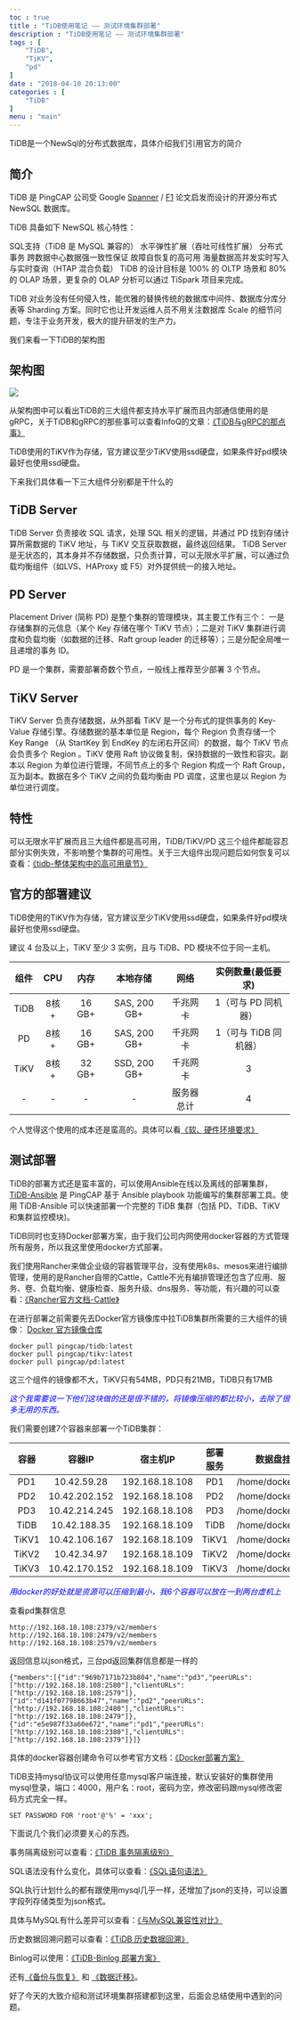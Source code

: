 ```yaml
---
toc : true
title : "TiDB使用笔记 —— 测试环境集群部署"
description : "TiDB使用笔记 —— 测试环境集群部署"
tags : [
	"TiDB",
	"TiKV",
	"pd"
]
date : "2018-04-10 20:13:00"
categories : [
    "TiDB"
]
menu : "main"
---
```


TiDB是一个NewSql的分布式数据库，具体介绍我们引用官方的简介

## 简介

TiDB 是 PingCAP 公司受 Google [Spanner](http://research.google.com/archive/spanner.html) / [F1](http://research.google.com/pubs/pub41344.html) 论文启发而设计的开源分布式 NewSQL 数据库。

TiDB 具备如下 NewSQL 核心特性：

SQL支持（TiDB 是 MySQL 兼容的）
水平弹性扩展（吞吐可线性扩展）
分布式事务
跨数据中心数据强一致性保证
故障自恢复的高可用
海量数据高并发实时写入与实时查询（HTAP 混合负载）
TiDB 的设计目标是 100% 的 OLTP 场景和 80% 的 OLAP 场景，更复杂的 OLAP 分析可以通过 TiSpark 项目来完成。

TiDB 对业务没有任何侵入性，能优雅的替换传统的数据库中间件、数据库分库分表等 Sharding 方案。同时它也让开发运维人员不用关注数据库 Scale 的细节问题，专注于业务开发，极大的提升研发的生产力。

我们来看一下TiDB的架构图

## 架构图

![](/img/tidb/1.png)

从架构图中可以看出TiDB的三大组件都支持水平扩展而且内部通信使用的是gRPC，关于TiDB和gRPC的那些事可以查看InfoQ的文章：[《TiDB与gRPC的那点事》](http://www.infoq.com/cn/articles/tidb-and-grpc)

TiDB使用的TiKV作为存储，官方建议至少TiKV使用ssd硬盘，如果条件好pd模块最好也使用ssd硬盘。

下来我们具体看一下三大组件分别都是干什么的

## TiDB Server

TiDB Server 负责接收 SQL 请求，处理 SQL 相关的逻辑，并通过 PD 找到存储计算所需数据的 TiKV 地址，与 TiKV 交互获取数据，最终返回结果。 TiDB Server 是无状态的，其本身并不存储数据，只负责计算，可以无限水平扩展，可以通过负载均衡组件（如LVS、HAProxy 或 F5）对外提供统一的接入地址。

## PD Server

Placement Driver (简称 PD) 是整个集群的管理模块，其主要工作有三个： 一是存储集群的元信息（某个 Key 存储在哪个 TiKV 节点）；二是对 TiKV 集群进行调度和负载均衡（如数据的迁移、Raft group leader 的迁移等）；三是分配全局唯一且递增的事务 ID。

PD 是一个集群，需要部署奇数个节点，一般线上推荐至少部署 3 个节点。

## TiKV Server

TiKV Server 负责存储数据，从外部看 TiKV 是一个分布式的提供事务的 Key-Value 存储引擎。存储数据的基本单位是 Region，每个 Region 负责存储一个 Key Range （从 StartKey 到 EndKey 的左闭右开区间）的数据，每个 TiKV 节点会负责多个 Region 。TiKV 使用 Raft 协议做复制，保持数据的一致性和容灾。副本以 Region 为单位进行管理，不同节点上的多个 Region 构成一个 Raft Group，互为副本。数据在多个 TiKV 之间的负载均衡由 PD 调度，这里也是以 Region 为单位进行调度。

## 特性

可以无限水平扩展而且三大组件都是高可用，TiDB/TiKV/PD 这三个组件都能容忍部分实例失效，不影响整个集群的可用性。关于三大组件出现问题后如何恢复可以查看：[《tidb-整体架构中的高可用章节》](https://pingcap.com/docs-cn/overview/#tidb-%E6%95%B4%E4%BD%93%E6%9E%B6%E6%9E%84)

## 官方的部署建议

TiDB使用的TiKV作为存储，官方建议至少TiKV使用ssd硬盘，如果条件好pd模块最好也使用ssd硬盘。

建议 4 台及以上，TiKV 至少 3 实例，且与 TiDB、PD 模块不位于同一主机。

|组件	|CPU	|内存	|本地存储	|网络	|实例数量(最低要求)|
|:----:|:----:|:----:|:----:|:----:|:----:|
|TiDB	|8核+	|16 GB+	|SAS, 200 GB+	|千兆网卡	|1（可与 PD 同机器）|
|PD	|8核+	|16 GB+	|SAS, 200 GB+	|千兆网卡	|1（可与 TiDB 同机器）|
|TiKV	|8核+	|32 GB+	|SSD, 200 GB+	|千兆网卡	|3|
|-|-|-|-|服务器总计|	4|

个人觉得这个使用的成本还是蛮高的。具体可以看[《软、硬件环境要求》](https://pingcap.com/docs-cn/op-guide/recommendation/)

## 测试部署

TiDB的部署方式还是蛮丰富的，可以使用Ansible在线以及离线的部署集群，[TiDB-Ansible](https://github.com/pingcap/tidb-ansible) 是 PingCAP 基于 Ansible playbook 功能编写的集群部署工具。使用 TiDB-Ansible 可以快速部署一个完整的 TiDB 集群（包括 PD、TiDB、TiKV 和集群监控模块)。

TiDB同时也支持Docker部署方案，由于我们公司内网使用docker容器的方式管理所有服务，所以我这里使用docker方式部署。

我们使用Rancher来做企业级的容器管理平台，没有使用k8s、mesos来进行编排管理，使用的是Rancher自带的Cattle，Cattle不光有编排管理还包含了应用、服务、卷、负载均衡、健康检查、服务升级、dns服务、等功能，有兴趣的可以查看：[《Rancher官方文档-Cattle》](https://rancher.com/docs/rancher/v1.6/zh/cattle/stacks/)

在进行部署之前需要先去Docker官方镜像库中拉TiDB集群所需要的三大组件的镜像： [Docker 官方镜像仓库](https://hub.docker.com/u/pingcap/)

```
docker pull pingcap/tidb:latest
docker pull pingcap/tikv:latest
docker pull pingcap/pd:latest
```

这三个组件的镜像都不大，TiKV只有54MB，PD只有21MB，TiDB只有17MB

<span style="color:blue">*这个我需要说一下他们这块做的还是很不错的，将镜像压缩的都比较小，去除了很多无用的东西。*</span>

我们需要创建7个容器来部署一个TiDB集群：

|容器|容器IP|宿主机IP	|部署服务|数据盘挂载|
|:--:|:--:|:--:|:--:|:--:|
|PD1	|10.42.59.28  |192.168.18.108	|PD1    |/home/docker/TiDB|
|PD2	|10.42.202.152|192.168.18.108	|PD2    |/home/docker/TiDB|
|PD3	|10.42.214.245|192.168.18.108	|PD3	|/home/docker/TiDB|
|TiDB	|10.42.188.35 |192.168.18.109	|TiDB	|/home/docker/TiDB|
|TiKV1	|10.42.106.167|192.168.18.109	|TiKV1	|/home/docker/TiDB|
|TiKV2	|10.42.34.97  |192.168.18.109	|TiKV2	|/home/docker/TiDB|
|TiKV3	|10.42.170.152|192.168.18.109	|TiKV3	|/home/docker/TiDB|

<span style="color:blue">*用docker的好处就是资源可以压缩到最小，我6个容器可以放在一到两台虚机上*</span>

查看pd集群信息

```
http://192.168.18.108:2379/v2/members
http://192.168.18.108:2479/v2/members
http://192.168.18.108:2579/v2/members
```

返回信息以json格式，三台pd返回集群信息都是一样的

```
{"members":[{"id":"969b7171b723b804","name":"pd3","peerURLs":["http://192.168.18.108:2580"],"clientURLs":["http://192.168.18.108:2579"]},{"id":"d141f07798663b47","name":"pd2","peerURLs":["http://192.168.18.108:2480"],"clientURLs":["http://192.168.18.108:2479"]},{"id":"e5e987f33a60e672","name":"pd1","peerURLs":["http://192.168.18.108:2380"],"clientURLs":["http://192.168.18.108:2379"]}]}
```

具体的docker容器创建命令可以参考官方文档：[《Docker部署方案》](https://pingcap.com/docs-cn/op-guide/docker-deployment/)

TiDB支持mysql协议可以使用任意mysql客户端连接，默认安装好的集群使用mysql登录，端口：4000，用户名：root，密码为空，修改密码跟mysql修改密码方式完全一样。

```
SET PASSWORD FOR 'root'@'%' = 'xxx';
```

下面说几个我们必须要关心的东西。

事务隔离级别可以查看：[《TiDB 事务隔离级别》](https://pingcap.com/docs-cn/sql/transaction-isolation/)

SQL语法没有什么变化，具体可以查看：[《SQL语句语法》](https://pingcap.com/docs-cn/sql/ddl/)

SQL执行计划什么的都有跟使用mysql几乎一样，还增加了json的支持，可以设置字段列存储类型为json格式。

具体与MySQL有什么差异可以查看：[《与MySQL兼容性对比》](https://pingcap.com/docs-cn/sql/mysql-compatibility/)

历史数据回溯问题可以查看：[《TiDB 历史数据回溯》](https://pingcap.com/docs-cn/op-guide/history-read/)

Binlog可以使用：[《TiDB-Binlog 部署方案》](https://pingcap.com/docs-cn/tools/tidb-binlog-kafka/)

还有[《备份与恢复》](https://pingcap.com/docs-cn/op-guide/backup-restore/) 和 [《数据迁移》](https://pingcap.com/docs-cn/op-guide/migration-overview/)。


好了今天的大致介绍和测试环境集群搭建都到这里，后面会总结使用中遇到的问题。


